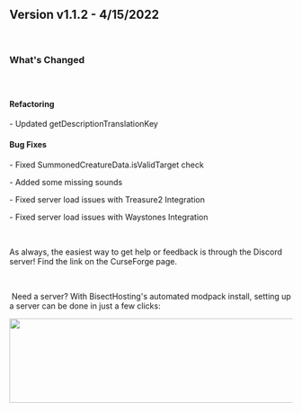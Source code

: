 <h2>Version v1.1.2 - 4/15/2022</h2>
<p>&nbsp;</p>
<h3>What's Changed</h3>
<p><span style="font-size: 1.2rem;">&nbsp;</span></p>
<h4><strong>Refactoring</strong></h4>
<p>- Updated getDescriptionTranslationKey</p>

<h4><strong>Bug Fixes</strong></h4>
<p>- Fixed SummonedCreatureData.isValidTarget check</p>
<p>- Added some missing sounds</p>
<p>- Fixed server load issues with Treasure2 Integration</p>
<p>- Fixed server load issues with Waystones Integration</p>
<p>&nbsp;</p>
<p>As always, the easiest way to get help or feedback is through the Discord server! Find the link on the CurseForge page.</p>
<p>&nbsp;</p>
<p>&nbsp;Need a server? With BisectHosting's&nbsp;automated modpack install, setting up a server can be done in just a few clicks:</p>
<p><span style="font-size: 24px;"><a href="https://www.curseforge.com/linkout?remoteUrl=https%253a%252f%252fbisecthosting.com%252fWinDanesz"><img src="https://www.bisecthosting.com/partners/custom-banners/a2f8bf1e-2d39-48c4-a80d-02ef73cdd36c.png" width="900" height="150" /></a></span></p>